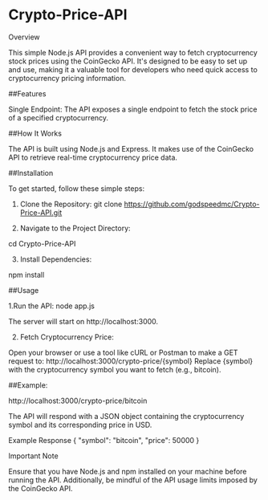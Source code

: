 # Crypto-Price-API
Overview




This simple Node.js API provides a convenient way to fetch cryptocurrency stock prices using the CoinGecko API. It's designed to be easy to set up and use, making it a valuable tool for developers who need quick access to cryptocurrency pricing information.

##Features



Single Endpoint: The API exposes a single endpoint to fetch the stock price of a specified cryptocurrency.

##How It Works



The API is built using Node.js and Express. It makes use of the CoinGecko API to retrieve real-time cryptocurrency price data.

##Installation



To get started, follow these simple steps:

1. Clone the Repository:
git clone https://github.com/godspeedmc/Crypto-Price-API.git

2. Navigate to the Project Directory:
   
cd Crypto-Price-API


3. Install Dependencies:

npm install



##Usage

1.Run the API:
node app.js

The server will start on http://localhost:3000.

2. Fetch Cryptocurrency Price:

Open your browser or use a tool like cURL or Postman to make a GET request to:
http://localhost:3000/crypto-price/{symbol}
Replace {symbol} with the cryptocurrency symbol you want to fetch (e.g., bitcoin).

##Example:



http://localhost:3000/crypto-price/bitcoin

The API will respond with a JSON object containing the cryptocurrency symbol and its corresponding price in USD.

Example Response
{
  "symbol": "bitcoin",
  "price": 50000
}


Important Note



Ensure that you have Node.js and npm installed on your machine before running the API. Additionally, be mindful of the API usage limits imposed by the CoinGecko API.


